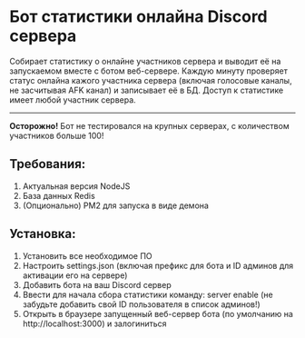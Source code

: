 # Бот статистики онлайна Discord сервера

Собирает статистику о онлайне участников сервера и выводит её на запускаемом вместе с ботом веб-сервере.
Каждую минуту проверяет статус онлайна кажого участника сервера (включая голосовые каналы, не засчитывая AFK канал) и записывает её в БД.
Доступ к статистике имеет любой участник сервера.

---
**Осторожно!** Бот не тестировался на крупных серверах, с количеством участников больше 100!

## Требования:

1. Актуальная версия NodeJS
2. База данных Redis
3. (Опционально) PM2 для запуска в виде демона

## Установка:
1. Установить все необходимое ПО
2. Настроить settings.json (включая префикс для бота и ID админов для активации его на сервере)
3. Добавить бота на ваш Discord сервер
4. Ввести для начала сбора статистики команду: <prefix> server enable (не забудьте добавить свой ID пользователя в список админов!)
5. Открыть в браузере запущенный веб-сервер бота (по умолчанию на http://localhost:3000) и залогиниться 
